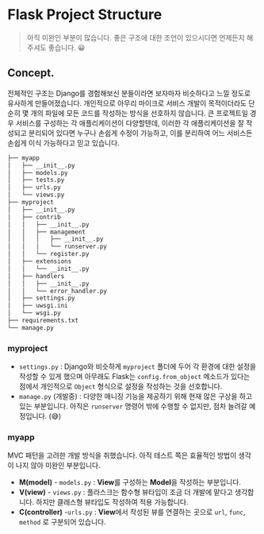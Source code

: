 # Flask Project Structure

> 아직 미완인 부분이 많습니다. 좋은 구조에 대한 조언이 있으시다면 언제든지 해주셔도 좋습니다. 😀



## Concept.

전체적인 구조는 Django를 경험해보신 분들이라면 보자마자 비슷하다고 느낄 정도로 유사하게 만들어졌습니다. 개인적으로 아무리 마이크로 서비스 개발이 목적이더라도 단순히 몇 개의 파일에 모든 코드를 작성하는 방식을 선호하지 않습니다. 큰 프로젝트일 경우 서비스를 구성하는 각 애플리케이션이 다양할텐데, 이러한 각 애플리케이션을 잘 작성되고 분리되어 있다면 누구나 손쉽게 수정이 가능하고, 이를 분리하여 어느 서비스든 손쉽게 이식 가능하다고 믿고 있습니다.

```bash
├── myapp
│   ├── __init__.py
│   ├── models.py
│   ├── tests.py
│   ├── urls.py
│   └── views.py
├── myproject
│   ├── __init__.py
│   ├── contrib
│   │   ├── __init__.py
│   │   ├── management
│   │   │   ├── __init__.py
│   │   │   └── runserver.py
│   │   └── register.py
│   ├── extensions
│   │   └── __init__.py
│   ├── handlers
│   │   ├── __init__.py
│   │   └── error_handler.py
│   ├── settings.py
│   ├── uwsgi.ini
│   └── wsgi.py
├── requirements.txt
└── manage.py
```



### myproject

* `settings.py` : Django와 비슷하게 `myproject` 폴더에 두어 각 환경에 대한 설정을 작성할 수 있게 했으며 아무래도 Flask는 `config.from_object` 메소드가 있다는 점에서 개인적으로 `Object` 형식으로 설정을 작성하는 것을 선호합니다.
* `manage.py` (개발중) : 다양한 매니징 기능을 제공하기 위해 현재 많은 구상을 하고 있는 부분입니다. 아직은 `runserver` 명령어 밖에 수행할 수 없지만, 점차 늘려갈 예정입니다. (😅)



### myapp

MVC 패턴을 고려한 개발 방식을 취했습니다. 아직 테스트 쪽은 효율적인 방법이 생각이 나지 않아 미완인 부분입니다.

* **M(model)** - `models.py` : **View**를 구성하는 **Model**을 작성하는 부분입니다.
* **V(view)** - `views.py` : 플라스크는 함수형 뷰타입이 조금 더 개발에 맡다고 생각합니다. 하지만 클래스형 뷰타입도 작성하여 적용 가능합니다.
* **C(controller)** -`urls.py` : **View**에서 작성된 뷰를 연결하는 곳으로 `url`, `func`, `method` 로 구분되어 있습니다.